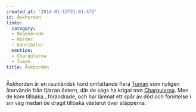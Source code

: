 ```yaml
---
created_at: '2014-01-15T21:01:47Z'
id: Åskhorden
links:
  category:
  - Degenerade
  - Horder
  - Kannibaler
  mention:
  - Chargulerna
  - Tuman
title: Åskhorden
---
```


Åskhorden är en raunländsk hord omfattande flera [Tuman] som nyligen återvände från fjärran östern,
där de sägs ha krigat mot [Chargulerna]. Men de kom tillbaka...förändrade, och har lämnat ett spår
av död och förintelse i sin väg medan de dragit tillbaka västerut över stäpperna.

  [Tuman]: Tuman
  [Chargulerna]: Chargulerna